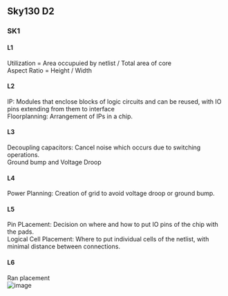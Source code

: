 ## Sky130 D2
### SK1
#### L1
Utilization = Area occupuied by netlist / Total area of core\
Aspect Ratio = Height / Width
#### L2
IP: Modules that enclose blocks of logic circuits and can be reused, with IO pins extending from them to interface\
Floorplanning: Arrangement of IPs in a chip.
#### L3
Decoupling capacitors: Cancel noise which occurs due to switching operations.\
Ground bump and Voltage Droop
#### L4
Power Planning: Creation of grid to avoid voltage droop or ground bump.
#### L5
Pin PLacement: Decision on where and how to put IO pins of the chip with the pads.\
Logical Cell Placement: Where to put individual cells of the netlist, with minimal distance between connections.
#### L6
Ran placement\
![image](https://github.com/mkhaliq12/RS_ChipDesign/assets/139871694/adcc14fb-8b21-4e71-876b-61f3900b5438)
#### 

